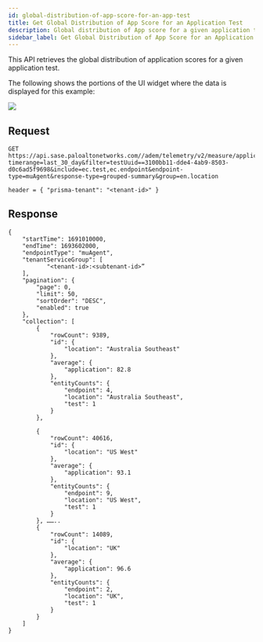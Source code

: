 ```yaml
---
id: global-distribution-of-app-score-for-an-app-test
title: Get Global Distribution of App Score for an Application Test
description: Global distribution of App score for a given application test
sidebar_label: Get Global Distribution of App Score for an Application Test
---
```


This API retrieves the global distribution of application scores for a given application test.

The following shows the portions of the UI widget where the data is displayed for this example:

![](/sase/img/adem/DOCS-3769-global-distribution-of-app-score-for-an-app-test.png)


## Request

    GET https://api.sase.paloaltonetworks.com//adem/telemetry/v2/measure/application/score?timerange=last_30_day&filter=testUuid==3100bb11-dde4-4ab9-8503-d0c6ad5f9698&include=ec.test,ec.endpoint&endpoint-type=muAgent&response-type=grouped-summary&group=en.location
     
    header = { "prisma-tenant": "<tenant-id>" }


## Response

    {
        "startTime": 1691010000,
        "endTime": 1693602000,
        "endpointType": "muAgent",
        "tenantServiceGroup": [
               "<tenant-id>:<subtenant-id>”
        ],
        "pagination": {
            "page": 0,
            "limit": 50,
            "sortOrder": "DESC",
            "enabled": true
        },
        "collection": [
            {
                "rowCount": 9389,
                "id": {
                    "location": "Australia Southeast"
                },
                "average": {
                    "application": 82.8
                },
                "entityCounts": {
                    "endpoint": 4,
                    "location": "Australia Southeast",
                    "test": 1
                }
            },
         
            {
                "rowCount": 40616,
                "id": {
                    "location": "US West"
                },
                "average": {
                    "application": 93.1
                },
                "entityCounts": {
                    "endpoint": 9,
                    "location": "US West",
                    "test": 1
                }
            }, ……..
            {
                "rowCount": 14089,
                "id": {
                    "location": "UK"
                },
                "average": {
                    "application": 96.6
                },
                "entityCounts": {
                    "endpoint": 2,
                    "location": "UK",
                    "test": 1
                }
            }
        ]
    }

